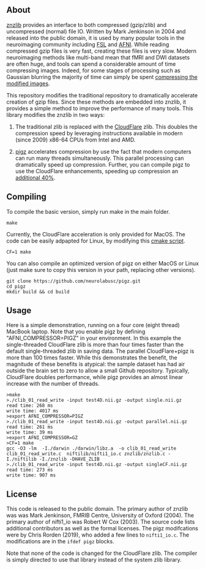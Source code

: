 
## About

[znzlib](https://nifti.nimh.nih.gov/pub/dist/src/znzlib/) provides an interface to both compressed (gzip/zlib) and
uncompressed (normal) file IO. Written by Mark Jenkinson in 2004 and released into the public domain, it is used by many popular tools in the neuroimaging community including [FSL](https://fsl.fmrib.ox.ac.uk/fsl/fslwiki/) and [AFNI](https://github.com/afni/afni/tree/master/src/nifti). While reading compressed gzip files is very fast, creating these files is very slow. Modern neuroimaging methods like multi-band mean that fMRI and DWI datasets are often huge, and tools can spend a considerable amount of time compressing images. Indeed, for some stages of processing such as Gaussian blurring the majority of time can simply be spent [compressing the modified images](https://github.com/neurolabusc/niiSmooth).

This repository modifies the traditional repository to dramatically accelerate creation of gzip files. Since these methods are embedded into znzlib, it provides a simple method to improve the performance of many tools. This library modifies the znzlib in two ways:

1. The traditional zlib is replaced with the [CloudFlare](https://github.com/cloudflare/zlib) zlib. This doubles the compression speed by leveraging instructions available in modern (since 2009) x86-64 CPUs from Intel and AMD.

2. [pigz](https://github.com/neurolabusc/pigz) accelerates compression by use the fact that modern computers can run many threads simultaneously. This parallel processing can dramatically speed up compression. Further, you can compile pigz to use the CloudFlare enhancements, speeding up compression an [additional 40%](https://github.com/neurolabusc/pigz). 

## Compiling

To compile the basic version, simply run make in the main folder.

```
make
```

Currently, the CloudFlare acceleration is only provided for MacOS. The code can be easily adpapted for Linux, by modifying this [cmake script](https://github.com/neurolabusc/pigz).

```
CF=1 make
```

You can also compile an optimized version of pigz on either MacOS or Linux (just make sure to copy this version in your path, replacing other versions).

```
git clone https://github.com/neurolabusc/pigz.git
cd pigz
mkdir build && cd build
```

## Usage

Here is a simple demonstration, running on a four core (eight thread) MacBook laptop. Note that you enable pigz by defining "AFNI_COMPRESSOR=PIGZ" in your environment. In this example the single-threaded CloudFlare zlib is more than four times faster than the default single-threaded zlib in saving data. The parallel CloudFlare+pigz is more than 100 times faster. While this demonstrates the benefit, the magnitude of these benefits is atypical: the sample dataset has had air outside the brain set to zero to allow a small Github repository. Typically, CloudFlare doubles performance, while pigz provides an almost linear increase with the number of threads.

```
>make
>./clib_01_read_write -input test4D.nii.gz -output single.nii.gz
read time: 268 ms
write time: 4017 ms
>export AFNI_COMPRESSOR=PIGZ
>./clib_01_read_write -input test4D.nii.gz -output parallel.nii.gz
read time: 261 ms
write time: 39 ms
>export AFNI_COMPRESSOR=GZ
>CF=1 make
gcc -O3 -lm  -I./darwin ./darwin/libz.a	 -o clib_01_read_write clib_01_read_write.c  niftilib/nifti1_io.c znzlib/znzlib.c -I./niftilib -I./znzlib -DHAVE_ZLIB
>./clib_01_read_write -input test4D.nii.gz -output singleCF.nii.gz
read time: 273 ms
write time: 907 ms
```

## License

This code is released to the public domain. The primary author of znzlib was  was Mark Jenkinson, FMRIB Centre, University of Oxford (2004). The primary author of nifti1_io was Robert W Cox (2003). The source code lists additional contributors as well as the formal licenses. The pigz modifcations were by Chris Rorden (2019), who added a few lines to `nifti1_io.c`. The modifications are in the `ifdef pigz` blocks. 

Note that none of the code is changed for the CloudFlare zlib. The compiler is simply directed to use that library instead of the system zlib library.